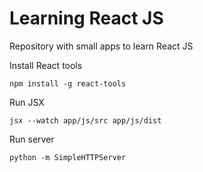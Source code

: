 # Learning React JS

Repository with small apps to learn React JS


Install React tools

```
npm install -g react-tools
```

Run JSX

```
jsx --watch app/js/src app/js/dist
```

Run server

```
python -m SimpleHTTPServer
```
